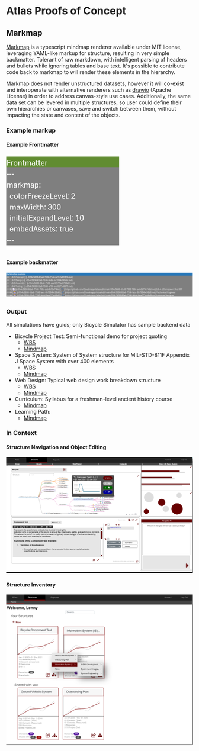 # Atlas Proofs of Concept

## Markmap
[Markmap](https://github.com/markmap/markmap) is a typescript mindmap renderer available under MIT license, leveraging YAML-like markup for structure, resulting in very simple backmatter.  Tolerant of raw markdown, with intelligent parsing of headers and bullets while ignoring tables and base text.  It's possible to contribute code back to markmap to will render these elements in the hierarchy.

Markmap does not render unstructured datasets, however it will co-exist and interoperate with alternative renderers such as [drawio](https://github.com/jgraph/drawio) (Apache License) in order to address canvas-style use cases.   Additionally, the same data set can be levered in multiple structures, so user could define their own hierarchies or canvases, save and switch between them, without impacting the state and content of the objects.

### Example markup
#### Example Frontmatter
![frontmatter](image-3.png)

#### Example backmatter
![backmatter](image-2.png)

### Output
All simulations have guids; only Bicycle Simulator has sample backend data

- Bicycle Project Test: Semi-functional demo for project quoting
  - [WBS](https://cloudmappr.github.io/atlas/bicycleDemo_WBS)
  - [Mindmap](https://cloudmappr.github.io/atlas/bicycleDemo_MM)
- Space System:  System of System structure for MIL-STD-811F Appendix J Space System with over 400 elements
  - [WBS](https://cloudmappr.github.io/atlas/spaceSystem_WBS)
  - [Mindmap](https://cloudmappr.github.io/atlas/spaceSystem_MM)
- Web Design:  Typical web design work breakdown structure
  - [WBS](https://cloudmappr.github.io/atlas/webDesign_WBS)
  - [Mindmap](https://cloudmappr.github.io/atlas/webDesign_MM)
- Curriculum:  Syllabus for a freshman-level ancient history course
  - [Mindmap](https://cloudmappr.github.io/atlas/ancientHistory_Curr)
- Learning Path: 
  - [Mindmap](https://cloudmappr.github.io/atlas/learningPath.html)
  
### In Context
#### Structure Navigation and Object Editing
![nav](image-4.png)

#### Structure Inventory
![inventory](image-5.png)